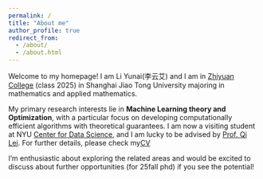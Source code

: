 ```yaml
---
permalink: /
title: "About me"
author_profile: true
redirect_from: 
  - /about/
  - /about.html
---
```

Welcome to my homepage! I am Li Yunai(李云艾) and I am in [Zhiyuan College](https://en.zhiyuan.sjtu.edu.cn/en/about/overview) (class 2025) in Shanghai Jiao Tong University majoring in mathematics and applied mathematics. 

My primary research interests lie in <b>Machine Learning theory and Optimization</b>, with a particular focus
on developing computationally efficient algorithms with theoretical guarantees. I am now a visiting student at NYU [Center for Data Science](https://cds.nyu.edu/), and I am lucky to be advised by [Prof. Qi Lei](https://cecilialeiqi.github.io/). For further details, please check my[CV](https://li-yunai.github.io//cv/)

I’m enthusiastic about exploring the related areas and would be excited to discuss about further
opportunities (for 25fall phd) if you see the potential! 

<script type="text/javascript" id="clstr_globe" src="//clustrmaps.com/globe.js?d=hmfx7xFdx8C4D8Vy0HrwakA8Zlc3Svr_j9mwDKuApIo"></script>
<style>
    /* 选中 ClustrMaps 插件的容器并缩放 */
    #clstr_globe + iframe, #clstr_globe + div > canvas {
        transform: scale(0.3); /* 根据需要缩小比例，0.6表示缩小到60% */
        transform-origin: top left; /* 缩放的锚点，可以调整为其他位置 */
    }
</style>



